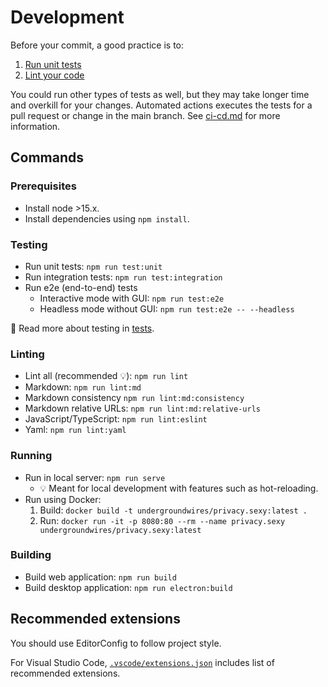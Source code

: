 # Development

Before your commit, a good practice is to:

1. [Run unit tests](#testing)
2. [Lint your code](#linting)

You could run other types of tests as well, but they may take longer time and overkill for your changes. Automated actions executes the tests for a pull request or change in the main branch. See [ci-cd.md](./ci-cd.md) for more information.

## Commands

### Prerequisites

- Install node >15.x.
- Install dependencies using `npm install`.

### Testing

- Run unit tests: `npm run test:unit`
- Run integration tests: `npm run test:integration`
- Run e2e (end-to-end) tests
  - Interactive mode with GUI: `npm run test:e2e`
  - Headless mode without GUI: `npm run test:e2e -- --headless`

📖 Read more about testing in [tests](./tests.md).

### Linting

- Lint all (recommended 💡): `npm run lint`
- Markdown: `npm run lint:md`
- Markdown consistency `npm run lint:md:consistency`
- Markdown relative URLs: `npm run lint:md:relative-urls`
- JavaScript/TypeScript: `npm run lint:eslint`
- Yaml: `npm run lint:yaml`

### Running

- Run in local server: `npm run serve`
  - 💡 Meant for local development with features such as hot-reloading.
- Run using Docker:
  1. Build: `docker build -t undergroundwires/privacy.sexy:latest .`
  2. Run: `docker run -it -p 8080:80 --rm --name privacy.sexy undergroundwires/privacy.sexy:latest`

### Building

- Build web application: `npm run build`
- Build desktop application: `npm run electron:build`

## Recommended extensions

You should use EditorConfig to follow project style.

For Visual Studio Code, [`.vscode/extensions.json`](./../.vscode/extensions.json) includes list of recommended extensions.
